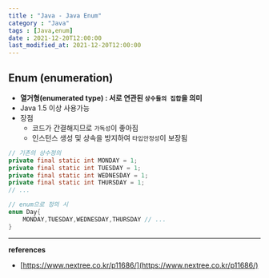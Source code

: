 ```yaml
---
title : "Java - Java Enum"
category : "Java"
tags : [Java,enum]
date : 2021-12-20T12:00:00
last_modified_at: 2021-12-20T12:00:00
---
```


## Enum (enumeration)

- **열거형(enumerated type) : 서로 연관된 `상수들의 집합`을 의미**
- Java 1.5 이상 사용가능
- 장점
    - 코드가 간결해지므로 `가독성`이 좋아짐
    - 인스턴스 생성 및 상속을 방지하여 `타입안정성`이 보장됨

```java
// 기존의 상수정의
private final static int MONDAY = 1;
private final static int TUESDAY = 1;
private final static int WEDNESDAY = 1;
private final static int THURSDAY = 1;
// ...

// enum으로 정의 시
enum Day{
	MONDAY,TUESDAY,WEDNESDAY,THURSDAY // ...
}
```

---

**references**

 - [https://www.nextree.co.kr/p11686/](https://www.nextree.co.kr/p11686/)
